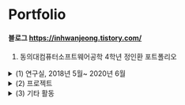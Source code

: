 # Portfolio

#### 블로그 https://inhwanjeong.tistory.com/


1. 동의대컴퓨터소프트웨어공학 4학년 정인환 포트폴리오
  <details>
  <summary>(1) 연구실, 2018년 5월~ 2020년 6월</summary>
  <br>
  <strong>동의대학교 이종민 교수님의 Parallel Computing & Wireless Networks & Robot 연구실 소속</strong>


  #### 연구 주제
- ROS를 이용한 로봇 자율 주행 및 SLAM, 네비게이션 스택 시뮬레이션(feat. gazebo, rviz)
- turtlebot2 자율주행 및 OpenCV를 통한 비전 처리
- Erle-Rover 자율주행 및 네비게이션 스택
- 소프트웨어 품질 관리
- git을 이용한 형상관리
- blender를 이용한 gazebo 모델링
- [엘리베이터 이용 가능한 다층 이동 로봇 논문에 대한 기능 학습](http://www.riss.kr/search/detail/DetailView.do?p_mat_type=be54d9b8bc7cdb09&control_no=c070c6e21caaba51ffe0bdc3ef48d419)

</details>
  
<details>
<summary>(2) 프로젝트 </summary>
<br>

#### C on Linux
- [리눅스에서 빌드하는 방법(정적, 공유, 동적 라이브러리, MAKE)](https://github.com/InhwanJeong/lab2)
- [파일처리, 프로세스와 시그널, 프로세스간 통신](https://github.com/InhwanJeong/lab3)
- [소켓, 스레드, GUI](https://github.com/InhwanJeong/lab4)
- [나만의 쉘 만들기- 2인 프로젝트](https://github.com/InhwanJeong/Shell-Program)
  - 구현한 기능 (1) csh, bash 등에서처럼 인터럽트키 (SIGINT: Ctrl-C, SIGQUIT: Ctrl-Z) 가 동작하도록 프로그램을 수정하시오.
    - 인터럽트를 이용하여 시그널을 조작해 원하는 키보드키에 원하는 기능을 하도록 조작하였습니다.
  - 구현한 기능 (2) 파일 재지향 (>, <) 기능이 가능하도록 프로그램을 수정하시오.
    - 쉘 안에서 파일 재지향 기능을 사용할 수 있도록 기능을 추가하였습니다.
  - 구현한 기능 (3) 백그라운드 동작 &
    - 직접 만든 쉘 프로그램 내에서 백그라운드 기능이 동작할 수 있도록 하였습니다.
 
#### Andriod
- [DayLight 프로젝트 - 4인 프로젝트](https://github.com/InhwanJeong/DayLight)
  - 구현한 기능 (1):오픈소스인 스와이프레이아웃을 이용하여 일정에 공유, 업데이트, 삭제 기능을 추가하였습니다.([이용한 스와이프 오픈소스](https://github.com/chthai64/SwipeRevealLayout)
  - 구현한 기능 (2): 테이블 레이아웃을 이용하여 메인화면을 구성했습니다.
  - 그외 아이디어 및 여러가지 작은 기능들 구현
 
#### ROS - UP프로세스 기반 진행(소프트웨어 국제표준 ISO/IEC/IEEE 29119)
- [ROS 미로탈출 및 도로주행 프로젝트 - 4인 프로젝트](https://github.com/InhwanJeong/Ros-project)
  - 구현한 기능(1): 터틀봇 이동 및 회전을 위한 컨트롤 기능 설계 및 구현
  - 구현한 기능(2): 라이더를 이용하여 벽과 거리를 측정하는 기능 설계 및 구현
  - 구현한 기능(3): 막힌길 진입 시 지나온 길로 되돌아 가는 기능 설계 및 구현
  - 구현한 기능(4): 터틀봇 미로 탈출 시 처음 위치로 되돌아 가는 기능 설계 및 구현
  - 구현한 기능(5): 터틀봇이 라인을 인식하여 앞으로 이동하는 기능 구현
  - 구현한 기능(6): 터틀봇에 새로운 카메라 장착
  
- 요구 분석 - 인수 테스트,시스템 테스트 - 유스케이스 사용
  - 1. 유스케이스 다이어그램 작성(시스템 범위; 이 프로젝트에서 해야할 일의 범위)
    - (1) 액터 식별
    - (2) 시스템 기능 식별(유스케이스)
  - 2. 고수준 유스케이스(모든 유스케이스에 대하여 작성)
  - 3. 확장 유스케이스(일부 유스케이스에 대하여 작성)
  - 4. 도메인 모델(개념 수준 클래스 다이어그램)
    - (1) 연관 식별
    - (2) 개념적 클래스
    - (3) 애트리뷰트
  - 5. 시스템 순차 다이어그램
  - 6. 시스템 오퍼레이션(클래스 메소드를 정의)
  - 7. 시스템 오퍼레이션 정의(메소드 간 연결)
- 설계 - 통합테스트
  - 1. 통신 다이어그램(명세 수준 클래스 다이어그램)
  - 2. 설계 수준 클래스 다이어그램 작성
- 구현 - 단위테스트
  - 1. GRASP 설계 패턴 적용
  - 2. 디자인 패턴 적용
  
#### Java
- [내손을 자바 프로젝트 - 5인 프로젝트](https://github.com/InhwanJeong/Take_my_hand)
  - 구현한 기능 (1) 소켓을 이용하여 공공데이터 API를 받아와서 원하는 데이터만 가져갈 수 있도록 파싱 기능 설계 및 구현
  - 구현한 기능 (2) 아파치 웹서버 구축 및 PHP를 이용하여 동적페이지 생성
  - 구현한 기능 (3) 카카오 API(JavaScripts)를 활용하여 지도 생성
  - 구현한 기능 (4) 지도 위에 들어갈 아이콘 제작 및 PHP, javascripts를 이용하여 지도 위 아이콘 생성



![./turtlebot2.jpg](./turtlebot2.jpg)

![./joint_state_publisher.gif](./joint_state_publisher.gif)
                            
</details>
 
                             
<details>
<summary>(3) 기타 활동</summary>
<br>
   
#### 봉사활동 및 대외활동
- 2018.7.14, 소프트웨어 콘서트, 보조강사(파이썬 교육)
- 2018.7.23~26, 우암초등학교 3D펜 강의, 보조강사

#### 수상경력
- 2019.11 크라우드테스팅 경진대회, 부산IT융합부품연구소, 대상 [전자신문 뉴스 원본](https://www.etnews.com/20191115000335)

#### 자격증
- 2018.08	ISTQB foundation level, International Software Testing

#### 경험
- 언어: C,C++, java, python, html, css, js, jsp, sql
- 운영체제: Windows, Linux, mac OS
- 임베디드: Arduino Uno, Erle-brain, Raspberry PI
- 기타: 안드로이드, OpenGL, Elastic Search, 자료구조 
- 백엔드: Spring, Spring boot, flask, Nodejs

</details>

